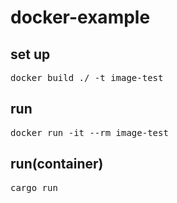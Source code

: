 # docker-example
<h2>set up</h2>
<pre>
docker build ./ -t image-test
</pre>

<h2>run</h2>
<pre>
docker run -it --rm image-test
</pre>

<h2>run(container)</h2>
<pre>
cargo run
</pre>
